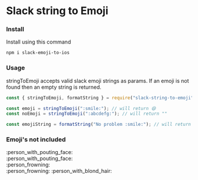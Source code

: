 # Slack string to Emoji

### Install

Install using this command

```bash
npm i slack-emoji-to-ios
```

### Usage

stringToEmoji accepts valid slack emoji strings as params. If an emoji is not found then an empty string is returned.

```js
const { stringToEmoji, formatString } = require("slack-string-to-emoji");

const emoji = stringToEmoji(":smile:"); // will return 😄
const noEmoji = stringToEmoji(":abcdefg:"); // will return ""

const emojiString = formatString("No problem :smile:"); // will return "No problem 😄"
```

### Emoji's not included

:person_with_pouting_face:  
:person_with_pouting_face:  
:person_frowning:  
:person_frowning:
:person_with_blond_hair:
